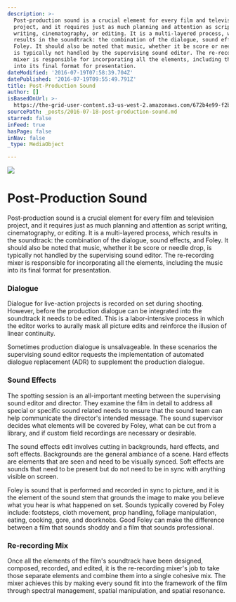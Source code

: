 ```yaml
---
description: >-
  Post-production sound is a crucial element for every film and television
  project, and it requires just as much planning and attention as script
  writing, cinematography, or editing. It is a multi-layered process, which
  results in the soundtrack: the combination of the dialogue, sound effects, and
  Foley. It should also be noted that music, whether it be score or needle drop,
  is typically not handled by the supervising sound editor. The re-recording
  mixer is responsible for incorporating all the elements, including the music
  into its final format for presentation.
dateModified: '2016-07-19T07:58:39.704Z'
datePublished: '2016-07-19T09:55:49.791Z'
title: Post-Production Sound
author: []
isBasedOnUrl: >-
  https://the-grid-user-content.s3-us-west-2.amazonaws.com/672b4e99-f2b9-4141-a387-148f40057a0c.jpg
sourcePath: _posts/2016-07-18-post-production-sound.md
starred: false
inFeed: true
hasPage: false
inNav: false
_type: MediaObject

---
```

![](https://the-grid-user-content.s3-us-west-2.amazonaws.com/672b4e99-f2b9-4141-a387-148f40057a0c.jpg)

# Post-Production Sound

Post-production sound is a crucial element for every film and television project, and it requires just as much planning and attention as script writing, cinematography, or editing. It is a multi-layered process, which results in the soundtrack: the combination of the dialogue, sound effects, and Foley. It should also be noted that music, whether it be score or needle drop, is typically not handled by the supervising sound editor. The re-recording mixer is responsible for incorporating all the elements, including the music into its final format for presentation.

### Dialogue

Dialogue for live-action projects is recorded on set during shooting. However, before the production dialogue can be integrated into the soundtrack it needs to be edited. This is a labor-intensive process in which the editor works to aurally mask all picture edits and reinforce the illusion of linear continuity.

Sometimes production dialogue is unsalvageable. In these scenarios the supervising sound editor requests the implementation of automated dialogue replacement (ADR) to supplement the production dialogue.

### Sound Effects

The spotting session is an all-important meeting between the supervising sound editor and director. They examine the film in detail to address all special or specific sound related needs to ensure that the sound team can help communicate the director's intended message. The sound supervisor decides what elements will be covered by Foley, what can be cut from a library, and if custom field recordings are necessary or desirable.

The sound effects edit involves cutting in backgrounds, hard effects, and soft effects. Backgrounds are the general ambiance of a scene. Hard effects are elements that are seen and need to be visually synced. Soft effects are sounds that need to be present but do not need to be in sync with anything visible on screen.

Foley is sound that is performed and recorded in sync to picture, and it is the element of the sound stem that grounds the image to make you believe what you hear is what happened on set. Sounds typically covered by Foley include: footsteps, cloth movement, prop handling, foliage manipulation, eating, cooking, gore, and doorknobs. Good Foley can make the difference between a film that sounds shoddy and a film that sounds professional.

### Re-recording Mix

Once all the elements of the film's soundtrack have been designed, composed, recorded, and edited, it is the re-recording mixer's job to take those separate elements and combine them into a single cohesive mix. The mixer achieves this by making every sound fit into the framework of the film through spectral management, spatial manipulation, and spatial resonance.